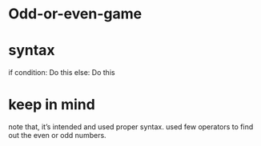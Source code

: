 # Odd-or-even-game
# syntax
if condition:
   Do this
else:
   Do this
# keep in mind   
note that, it’s intended and used proper syntax.
used few operators to find out the even or odd numbers.
